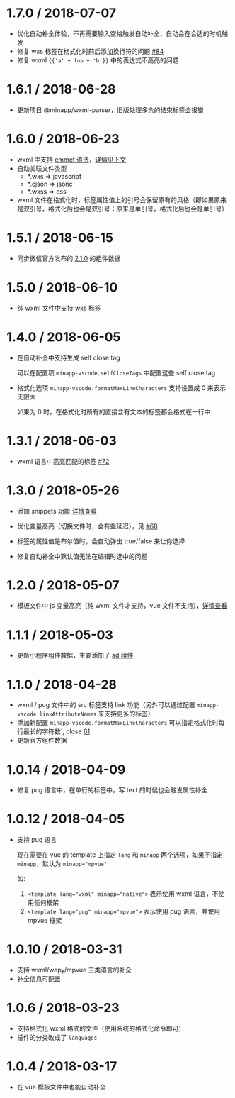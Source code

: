 1.7.0 / 2018-07-07
==================

* 优化自动补全体验，不再需要输入空格触发自动补全，自动会在合适的时机触发
* 修复 wxs 标签在格式化时前后添加换行符的问题 [#84](https://github.com/qiu8310/minapp/issues/84)
* 修复 wxml `{{'a' + foo + 'b'}}` 中的表达式不高亮的问题

1.6.1 / 2018-06-28
==================

* 更新项目 @minapp/wxml-parser，旧版处理多余的结束标签会报错

1.6.0 / 2018-06-23
==================

* wxml 中支持 [emmet 语法](https://docs.emmet.io/cheat-sheet/)，[详情见下文](#emmet)
* 自动关联文件类型
  - *.wxs => javascript
  - *.cjson => jsonc
  - *.wxss => css
* wxml 文件在格式化时，标签属性值上的引号会保留原有的风格（即如果原来是双引号，格式化后也会是双引号；原来是单引号，格式化后也会是单引号）


1.5.1 / 2018-06-15
==================

* 同步微信官方发布的 [2.1.0](https://developers.weixin.qq.com/miniprogram/dev/devtools/uplog.html#20180614-%E5%9F%BA%E7%A1%80%E5%BA%93%E6%9B%B4%E6%96%B0%EF%BC%88210%EF%BC%89) 的组件数据


1.5.0 / 2018-06-10
==================

* 纯 wxml 文件中支持 [wxs 标签](https://developers.weixin.qq.com/miniprogram/dev/framework/view/wxs/01wxs-module.html)

1.4.0 / 2018-06-05
==================

* 在自动补全中支持生成 self close tag

  可以在配置项 `minapp-vscode.selfCloseTags` 中配置这些 self close tag

* 格式化选项 `minapp-vscode.formatMaxLineCharacters` 支持设置成 0 来表示无限大

  如果为 0 时，在格式化时所有的直接含有文本的标签都会格式在一行中


1.3.1 / 2018-06-03
==================

* wxml 语言中高亮匹配的标签 [#72](https://github.com/qiu8310/minapp/issues/72)

1.3.0 / 2018-05-26
==================

* 添加 snippets 功能 [详情查看](./README.md#snippets)

* 优化变量高亮（切换文件时，会有些延迟），见 [#68](https://github.com/qiu8310/minapp/issues/68)
* 标签的属性值是布尔值时，会自动弹出 true/false 来让你选择
* 修复自动补全中默认值无法在编辑时选中的问题


1.2.0 / 2018-05-07
==================

* 模板文件中 js 变量高亮（纯 wxml 文件才支持，vue 文件不支持），[详情查看](./README.md#highlight)

1.1.1 / 2018-05-03
==================

* 更新小程序组件数据，主要添加了 [ad 组件](https://developers.weixin.qq.com/miniprogram/dev/component/ad.html)

1.1.0 / 2018-04-28
==================

* wxml / pug 文件中的 src 标签支持 link 功能（另外可以通过配置 `minapp-vscode.linkAttributeNames` 来支持更多的标签）
* 添加新配置 `minapp-vscode.formatMaxLineCharacters` 可以指定格式化时每行最长的字符数`, close [61](https://github.com/qiu8310/minapp/issues/61)
* 更新官方组件数据

1.0.14 / 2018-04-09
==================

* 修复 pug 语言中，在单行的标签中，写 text 的时候也会触发属性补全

1.0.12 / 2018-04-05
==================

* 支持 pug 语言

  现在需要在 vue 的 template 上指定 `lang` 和 `minapp` 两个选项，如果不指定 `minapp`，默认为 `minapp="mpvue"`

  如:

  1. `<template lang="wxml" minapp="native">`   表示使用 wxml 语言，不使用任何框架
  2. `<template lang="pug" minapp="mpvue">`     表示使用 pug 语言，并使用 mpvue 框架

1.0.10 / 2018-03-31
==================

* 支持 wxml/wepy/mpvue 三类语言的补全
* 补全信息可配置

1.0.6 / 2018-03-23
==================

* 支持格式化 wxml 格式的文件（使用系统的格式化命令即可）
* 插件的分类改成了 `languages`

1.0.4 / 2018-03-17
==================

* 在 vue 模板文件中也能自动补全
